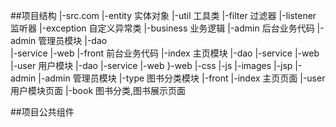 ##项目结构
|-src.com
          |-entity      实体对象
          |-util        工具类
          |-filter      过滤器
          |-listener    监听器
          |-exception   自定义异常类
          |-business    业务逻辑
            |-admin     后台业务代码
                |-admin 管理员模块
                    |-dao   
                    |-service
                    |-web
            |-front     前台业务代码
                |-index 主页模块
                    |-dao
                    |-service
                    |-web
                |-user  用户模块
                    |-dao
                    |-service
                    |-web
}-web
    |-css
    |-js
    |-images
    |-jsp
        |-admin
            |-admin 管理员模块
            |-type  图书分类模块
        |-front
            |-index 主页页面
            |-user  用户模块页面
            |-book  图书分类,图书展示页面
            
##项目公共组件            